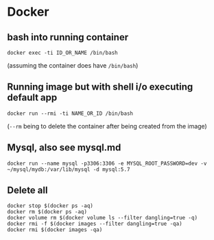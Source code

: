 # Docker

## bash into running container

```
docker exec -ti ID_OR_NAME /bin/bash
```
(assuming the container does have `/bin/bash`)


## Running image but with shell i/o executing default app

```
docker run --rmi -ti NAME_OR_ID /bin/bash
```
(`--rm` being to delete the container after being created from the image)

## Mysql, also see mysql.md

```
docker run --name mysql -p3306:3306 -e MYSQL_ROOT_PASSWORD=dev -v ~/mysql/mydb:/var/lib/mysql -d mysql:5.7
```

## Delete all

```
docker stop $(docker ps -aq)
docker rm $(docker ps -aq)
docker volume rm $(docker volume ls --filter dangling=true -q)
docker rmi -f $(docker images --filter dangling=true -qa)
docker rmi $(docker images -qa)
```

